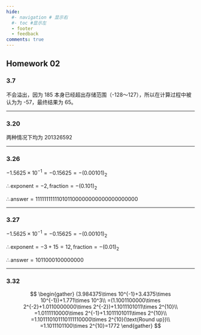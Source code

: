 ```yaml
---
hide:
  #- navigation # 显示右
  #- toc #显示左
  - footer
  - feedback
comments: true
---
```


## Homework 02

### 3.7

不会溢出，因为 185 本身已经超出存储范围（-128～127），所以在计算过程中被认为为 -57，最终结果为 65。
***
### 3.20

两种情况下均为 201326592
***
### 3.26

$-1.5625\times 10^{-1}=-0.15625=-(0.00101)_2$

$\therefore \text{exponent}=-2,\text{fraction}=-(0.101)_2$

$\therefore \text{answer}=111111111110101100000000000000000000$
***
### 3.27

$-1.5625\times 10^{-1}=-0.15625=-(0.00101)_2$

$\therefore \text{exponent}=-3+15=12,\text{fraction}=-(0.01)_2$

$\therefore \text{answer}=1011000100000000$
***
### 3.32

$$
\begin{gather}
(3.984375\times 10^{-1}+3.4375\times 10^{-1})+1.771\times 10^3\\
=(1.1001100000\times 2^{-2}+1.0110000000\times 2^{-2})+1.1011101011\times 2^{10}\\
=1.0111110000\times 2^{-1}+1.1011101011\times 2^{10}\\
=1.101110101110111110000\times 2^{10}(\text{Round up})\\
=1.1011101100\times 2^{10}=1772
\end{gather}
$$
